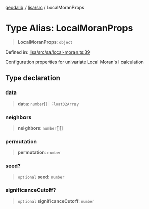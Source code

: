 [geodalib](../../../modules.md) / [lisa/src](../index.md) / LocalMoranProps

# Type Alias: LocalMoranProps

> **LocalMoranProps**: `object`

Defined in: [lisa/src/sa/local-moran.ts:39](https://github.com/GeoDaCenter/geoda-lib/blob/04471ecd75dbfe13a0a0fbff4b6e7d785ad0f8e7/js/packages/lisa/src/sa/local-moran.ts#L39)

Configuration properties for univariate Local Moran's I calculation

## Type declaration

### data

> **data**: `number`[] \| `Float32Array`

### neighbors

> **neighbors**: `number`[][]

### permutation

> **permutation**: `number`

### seed?

> `optional` **seed**: `number`

### significanceCutoff?

> `optional` **significanceCutoff**: `number`
